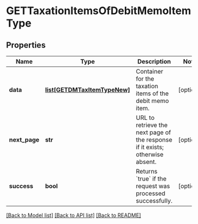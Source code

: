 # GETTaxationItemsOfDebitMemoItemType

## Properties
Name | Type | Description | Notes
------------ | ------------- | ------------- | -------------
**data** | [**list[GETDMTaxItemTypeNew]**](GETDMTaxItemTypeNew.md) | Container for the taxation items of the debit memo item.  | [optional] 
**next_page** | **str** | URL to retrieve the next page of the response if it exists; otherwise absent.  | [optional] 
**success** | **bool** | Returns &#x60;true&#x60; if the request was processed successfully. | [optional] 

[[Back to Model list]](../README.md#documentation-for-models) [[Back to API list]](../README.md#documentation-for-api-endpoints) [[Back to README]](../README.md)


